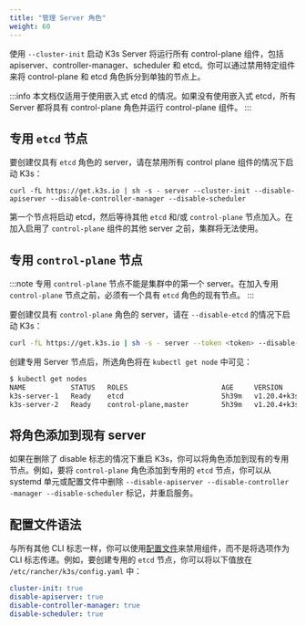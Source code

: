 ```yaml
---
title: "管理 Server 角色"
weight: 60
---
```


使用 `--cluster-init` 启动 K3s Server 将运行所有 control-plane 组件，包括 apiserver、controller-manager、scheduler 和 etcd。你可以通过禁用特定组件来将 control-plane 和 etcd 角色拆分到单独的节点上。

:::info
本文档仅适用于使用嵌入式 etcd 的情况。如果没有使用嵌入式 etcd，所有 Server 都将具有 control-plane 角色并运行 control-plane 组件。
:::

## 专用 `etcd` 节点
要创建仅具有 `etcd` 角色的 server，请在禁用所有 control plane 组件的情况下启动 K3s：
```
curl -fL https://get.k3s.io | sh -s - server --cluster-init --disable-apiserver --disable-controller-manager --disable-scheduler
```

第一个节点将启动 etcd，然后等待其他 `etcd` 和/或 `control-plane` 节点加入。在加入启用了 `control-plane` 组件的其他 server 之前，集群将无法使用。

## 专用 `control-plane` 节点
:::note
专用 `control-plane` 节点不能是集群中的第一个 server。在加入专用 `control-plane` 节点之前，必须有一个具有 `etcd` 角色的现有节点。
:::

要创建仅具有 `control-plane` 角色的 server，请在 `--disable-etcd` 的情况下启动 K3s：
```bash
curl -fL https://get.k3s.io | sh -s - server --token <token> --disable-etcd --server https://<etcd-only-node>:6443
```

创建专用 Server 节点后，所选角色将在 `kubectl get node` 中可见：
```bash
$ kubectl get nodes
NAME           STATUS   ROLES                       AGE     VERSION
k3s-server-1   Ready    etcd                        5h39m   v1.20.4+k3s1
k3s-server-2   Ready    control-plane,master        5h39m   v1.20.4+k3s1
```

## 将角色添加到现有 server

如果在删除了 disable 标志的情况下重启 K3s，你可以将角色添加到现有的专用节点。例如，要将 `control-plane` 角色添加到专用的 `etcd` 节点，你可以从 systemd 单元或配置文件中删除 `--disable-apiserver --disable-controller -manager --disable-scheduler` 标记，并重启服务。

## 配置文件语法

与所有其他 CLI 标志一样，你可以使用[配置文件](configuration.md#配置文件)来禁用组件，而不是将选项作为 CLI 标志传递。例如，要创建专用的 `etcd` 节点，你可以将以下值放在 `/etc/rancher/k3s/config.yaml` 中：

```yaml
cluster-init: true
disable-apiserver: true
disable-controller-manager: true
disable-scheduler: true
```

